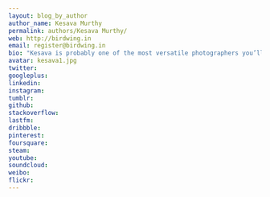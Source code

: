 ```yaml
---
layout: blog_by_author
author_name: Kesava Murthy
permalink: authors/Kesava Murthy/
web: http://birdwing.in
email: register@birdwing.in
bio: "Kesava is probably one of the most versatile photographers you’ll meet, whose interests in the craft span across street, landscapes, sports, portraits, weddings, wildlife and macro. He is a qualified naturalist and is building his specialty in arachnology and herpetology. Kesava also brings with him some of the most blessed luck in the wild. Several of our clients explicitly want him to lead our trips – they believe that if Kesava’s on the tour, action can’t be too far."
avatar: kesava1.jpg
twitter: 
googleplus:
linkedin:
instagram:
tumblr:
github:
stackoverflow:
lastfm:
dribbble:
pinterest:
foursquare:
steam:
youtube:
soundcloud:
weibo:
flickr:
---
```

